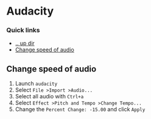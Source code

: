 # Audacity

### Quick links
* [.. up dir](../README.md)
* [Change speed of audio](#change-speed-of-audio)

## Change speed of audio
1. Launch `audacity`
2. Select `File >Import >Audio...`
3. Select all audio with `Ctrl+a`
4. Select `Effect >Pitch and Tempo >Change Tempo...`
5. Change the `Percent Change: -15.00` and click `Apply`

## 
